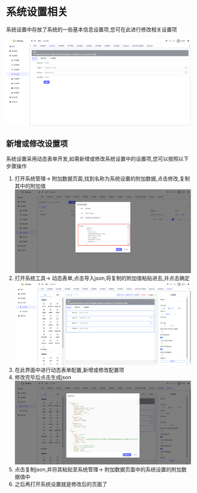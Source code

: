 # 系统设置相关
系统设置中存放了系统的一些基本信息设置项,您可在此进行修改相关设置项

![setting](./images/setting-1.png)

## 新增或修改设置项
系统设置采用动态表单开发,如需新增或修改系统设置中的设置项,您可以按照以下步骤操作

1. 打开系统管理-> 附加数据页面,找到名称为系统设置的附加数据,点击修改,复制其中的附加值
   ![setting](./images/setting-2.png)
2. 打开系统工具-> 动态表单,点击导入json,将复制的附加值粘贴进去,并点击确定
   ![setting](./images/setting-3.png)
3. 在此界面中进行动态表单配置,新增或修改配置项
4. 修改完毕后点击生成json
   ![setting](./images/setting-4.png)
5. 点击复制json,并将其粘贴至系统管理-> 附加数据页面中的系统设置的附加数据值中
6. 之后再打开系统设置就是修改后的页面了
